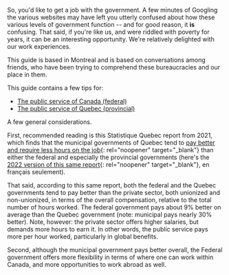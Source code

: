 ---
---
So, you'd like to get a job with the government. A few minutes of Googling the various websites may have left you utterly confused about how these various levels of government function -- and for good reason, it **is** confusing. That said, if you're like us, and were riddled with poverty for years, it can be an interesting opportunity. We're relatively delighted with our work experiences.

This guide is based in Montreal and is based on conversations among friends, who have been trying to comprehend these bureaucracies and our place in them.

This guide contains a few tips for:
* [The public service of Canada (federal)](/federal)
* [The public service of Quebec (provincial)](/quebec)

A few general considerations.

First, recommended reading is this Statistique Quebec report from 2021, which finds that the municipal governments of Quebec tend to [pay better and require less hours on the job](https://statistique.quebec.ca/en/communique/total-compensation-of-quebec-government-employees-on-par-with-the-private-sector-but-behind-the-other-public-sectors){: rel="noopener" target="_blank"} than either the federal and especially the provincial governments (here's the [2022 version of this same report](https://statistique.quebec.ca/fr/document/remuneration-des-salaries-etat-et-evolution-compares){: rel="noopener" target="_blank"}, en français seulement).

That said, according to this same report, both the federal and the Quebec governments tend to pay better than the private sector, both unionized and non-unionized, in terms of the overall compensation, relative to the total number of hours worked. The federal government pays about 9% better on average than the Quebec government (note: municipal pays nearly 30% better). Note, however: the private sector offers higher salaries, but demands more hours to earn it. In other words, the public service pays more per hour worked, particularly in global benefits.

Second, although the municipal government pays better overall, the Federal government offers more flexibility in terms of where one can work within Canada, and more opportunities to work abroad as well.
